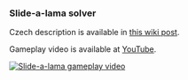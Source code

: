 ### Slide-a-lama solver

Czech description is available in [this wiki post](https://github.com/zitmen/slide-a-lama/wiki/Slide-a-lama-solver).

Gameplay video is available at [YouTube](https://www.youtube.com/watch?v=nQu6FuhnWAg).

[![Slide-a-lama gameplay video](http://img.youtube.com/vi/nQu6FuhnWAg/0.jpg)](http://www.youtube.com/watch?v=nQu6FuhnWAg)
